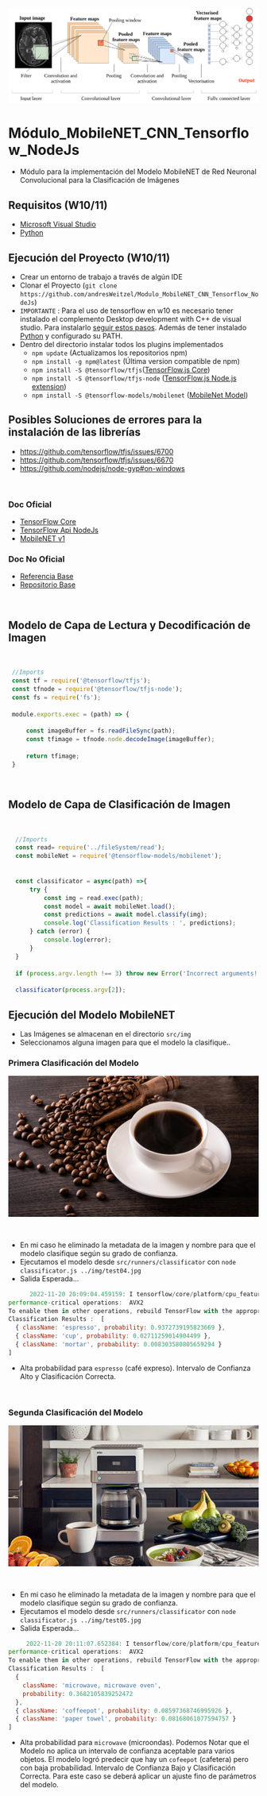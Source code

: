 ![Index app](https://github.com/andresWeitzel/Modulo_MobileNET_CNN_Tensorflow_NodeJs/blob/master/doc/cnn-sample.png)

# Módulo_MobileNET_CNN_Tensorflow_NodeJs

* Módulo para la implementación del Modelo MobileNET de Red Neuronal Convolucional para la Clasificación de Imágenes

## Requisitos (W10/11)
* [Microsoft Visual Studio](https://bobbyhadz.com/blog/npm-err-gyp-err-find-vs-you-need-to-install-the-latest-version)
* [Python](https://www.python.org/downloads/)

## Ejecución del Proyecto (W10/11)
* Crear un entorno de trabajo a través de algún IDE
* Clonar el Proyecto (`git clone https://github.com/andresWeitzel/Modulo_MobileNET_CNN_Tensorflow_NodeJs`)
* `IMPORTANTE` : Para el uso de tensorflow en w10 es necesario tener instalado el complemento Desktop development with C++ de visual studio. Para instalarlo [seguir estos pasos](https://bobbyhadz.com/blog/npm-err-gyp-err-find-vs-you-need-to-install-the-latest-version). Además de tener instalado [Python](https://www.python.org/downloads/) y configurado su PATH. 
* Dentro del directorio instalar todos los plugins implementados
  * `npm update` (Actualizamos los repositorios npm)
  * `npm install -g npm@latest` (Última version compatible de npm)
  * `npm install -S @tensorflow/tfjs`([TensorFlow.js Core](https://github.com/tensorflow/tfjs#tensorflowjs))
  * `npm install -S @tensorflow/tfjs-node` ([TensorFlow.js Node.js extension](https://www.npmjs.com/package/@tensorflow/tfjs-node))
  * `npm install -S @tensorflow-models/mobilenet` ([MobileNet Model](https://www.npmjs.com/package/@tensorflow-models/mobilenet))
   
## Posibles Soluciones de errores para la instalación de las librerías
  * https://github.com/tensorflow/tfjs/issues/6700
  * https://github.com/tensorflow/tfjs/issues/6670
  * https://github.com/nodejs/node-gyp#on-windows


</br>

### Doc Oficial
* [TensorFlow Core](https://github.com/tensorflow/tfjs#tensorflowjs)
* [TensorFlow Api NodeJs](https://js.tensorflow.org/api_node/4.0.0/)
* [MobileNET v1](https://github.com/tensorflow/models/blob/master/research/slim/nets/mobilenet_v1.md)

### Doc No Oficial
* [Referencia Base](https://becominghuman.ai/image-classification-machine-learning-in-node-js-with-tensorflow-js-dd8e20ba5024)
* [Repositorio Base](https://github.com/tejas77/node-image-classification)

</br>

## Modelo de Capa de Lectura y Decodificación de Imagen 

</br>

  ``` js
   //Imports
   const tf = require('@tensorflow/tfjs');
   const tfnode = require('@tensorflow/tfjs-node');
   const fs = require('fs');

   module.exports.exec = (path) => {

       const imageBuffer = fs.readFileSync(path);
       const tfimage = tfnode.node.decodeImage(imageBuffer);

       return tfimage;
   }

  ```
  
  </br>

## Modelo de Capa de Clasificación de Imagen 

</br>

  ``` js
    //Imports
    const read= require('../fileSystem/read');
    const mobileNet = require('@tensorflow-models/mobilenet');


    const classificator = async(path) =>{
        try {
            const img = read.exec(path);
            const model = await mobileNet.load();
            const predictions = await model.classify(img);
            console.log('Classification Results : ', predictions);
        } catch (error) {
            console.log(error);
        }
    }

    if (process.argv.length !== 3) throw new Error('Incorrect arguments!');

    classificator(process.argv[2]);

  ```
  
  ## Ejecución del Modelo MobileNET
  * Las Imágenes se almacenan en el directorio `src/img`
  * Seleccionamos alguna imagen para que el modelo la clasifique..
  
  ### Primera Clasificación del Modelo
  ![Index app](https://github.com/andresWeitzel/Modulo_MobileNET_CNN_Tensorflow_NodeJs/blob/master/src/img/test04.jpg)
  
  </br>
  
  * En mi caso he eliminado la metadata de la imagen y nombre para que el modelo clasifique según su grado de confianza.
  * Ejecutamos el modelo desde `src/runners/classificator` con `node classificator.js ../img/test04.jpg`
  * Salida Esperada...
  
   ``` js
         2022-11-20 20:09:04.459159: I tensorflow/core/platform/cpu_feature_guard.cc:193] This TensorFlow binary is optimized with oneAPI Deep Neural Network Library (oneDNN) to use the following CPU instructions in 
   performance-critical operations:  AVX2
   To enable them in other operations, rebuild TensorFlow with the appropriate compiler flags.
   Classification Results :  [
     { className: 'espresso', probability: 0.9372739195823669 },        
     { className: 'cup', probability: 0.02711259014904499 },
     { className: 'mortar', probability: 0.008303580805659294 }
   ]

  ```
  
  * Alta probabilidad para `espresso` (café expreso). Intervalo de Confianza Alto y Clasificación Correcta.
  
  </br>
  
  ### Segunda Clasificación del Modelo
  ![Index app](https://github.com/andresWeitzel/Modulo_MobileNET_CNN_Tensorflow_NodeJs/blob/master/src/img/test05.jpg)
  
  </br>
  
  * En mi caso he eliminado la metadata de la imagen y nombre para que el modelo clasifique según su grado de confianza.
  * Ejecutamos el modelo desde `src/runners/classificator` con `node classificator.js ../img/test05.jpg`
  * Salida Esperada...
  
   ``` js
        2022-11-20 20:11:07.652384: I tensorflow/core/platform/cpu_feature_guard.cc:193] This TensorFlow binary is optimized with oneAPI Deep Neural Network Library (oneDNN) to use the following CPU instructions in 
   performance-critical operations:  AVX2
   To enable them in other operations, rebuild TensorFlow with the appropriate compiler flags.
   Classification Results :  [
     {
       className: 'microwave, microwave oven',
       probability: 0.3682105839252472
     },
     { className: 'coffeepot', probability: 0.08597368746995926 },      
     { className: 'paper towel', probability: 0.08168061077594757 }     
   ]

  ```
  
  * Alta probabilidad para `microwave` (microondas). Podemos Notar que el Modelo no aplica un intervalo de confianza aceptable para varios objetos. El modelo logró predecir que hay un `cofeepot` (cafetera) pero con baja probabilidad. Intervalo de Confianza Bajo y Clasificación Correcta. Para este caso se deberá aplicar un ajuste fino de parámetros del modelo.

 
  
  
